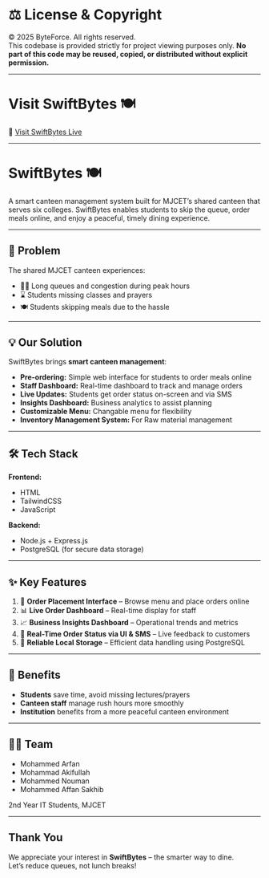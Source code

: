 # ⚖️ License & Copyright

© 2025 ByteForce. All rights reserved.  
This codebase is provided strictly for project viewing purposes only.
**No part of this code may be reused, copied, or distributed without explicit permission.**

---

# Visit SwiftBytes 🍽️ 

🔗 [Visit SwiftBytes Live](https://takeawaynest.onrender.com/)

---

# SwiftBytes 🍽️ 

A smart canteen management system built for MJCET’s shared canteen that serves six colleges. SwiftBytes enables students to skip the queue, order meals online, and enjoy a peaceful, timely dining experience.

---

## 🚀 Problem 

The shared MJCET canteen experiences:

- 🚶‍♂️ Long queues and congestion during peak hours  
- ⌛ Students missing classes and prayers  
- 🍽️ Students skipping meals due to the hassle  

---

## 💡 Our Solution

SwiftBytes brings **smart canteen management**:

- **Pre-ordering:** Simple web interface for students to order meals online  
- **Staff Dashboard:** Real-time dashboard to track and manage orders  
- **Live Updates:** Students get order status on-screen and via SMS  
- **Insights Dashboard:** Business analytics to assist planning
- **Customizable Menu:** Changable menu for flexibility
- **Inventory Management System:** For Raw material management

---

## 🛠️ Tech Stack

**Frontend:**
- HTML
- TailwindCSS
- JavaScript

**Backend:**
- Node.js + Express.js
- PostgreSQL (for secure data storage)

---

## ✨ Key Features

1. 🧾 **Order Placement Interface** – Browse menu and place orders online  
2. 📊 **Live Order Dashboard** – Real-time display for staff  
3. 📈 **Business Insights Dashboard** – Operational trends and metrics  
4. 📱 **Real-Time Order Status via UI & SMS** – Live feedback to customers  
5. 💾 **Reliable Local Storage** – Efficient data handling using PostgreSQL 

---

## 🎯 Benefits

- **Students** save time, avoid missing lectures/prayers  
- **Canteen staff** manage rush hours more smoothly  
- **Institution** benefits from a more peaceful canteen environment  

---

## 👨‍💻 Team

- Mohammed Arfan  
- Mohammad Akifullah  
- Mohammed Nouman  
- Mohammed Affan Sakhib  

2nd Year IT Students, MJCET

---

## Thank You

We appreciate your interest in **SwiftBytes** – the smarter way to dine.  
Let’s reduce queues, not lunch breaks!
